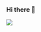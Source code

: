 ### Hi there 👋

<a href="https://github.com/LucasPaivaSilva/github-readme-stats">
  <img align="center" src="![Anurag's GitHub stats](https://github-readme-stats.vercel.app/api?username=anuraghazra&show_icons=true&theme=radical)" />
</a>

<!--
**LucasPaivaSilva/LucasPaivaSilva** is a ✨ _special_ ✨ repository because its `README.md` (this file) appears on your GitHub profile.

Here are some ideas to get you started:

- 🔭 I’m currently working on ...
- 🌱 I’m currently learning ...
- 👯 I’m looking to collaborate on ...
- 🤔 I’m looking for help with ...
- 💬 Ask me about ...
- 📫 How to reach me: ...
- 😄 Pronouns: ...
- ⚡ Fun fact: ...
-->

